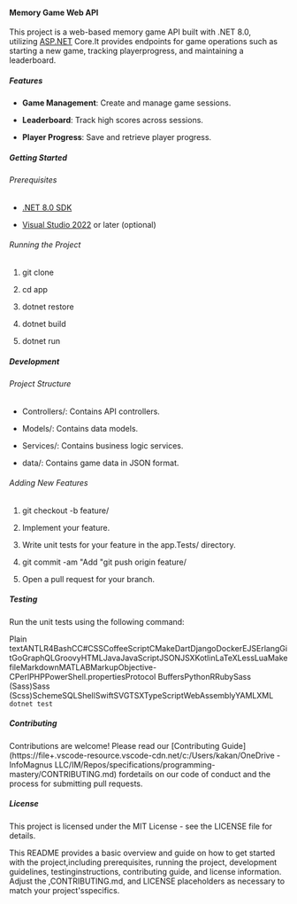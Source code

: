#### Memory Game Web API

This project is a web-based memory game API built with .NET 8.0, utilizing [ASP.NET](http://asp.net/) Core.It provides endpoints for game operations such as starting a new game, tracking playerprogress, and maintaining a leaderboard.

##### Features

*   **Game Management**: Create and manage game sessions.
    
*   **Leaderboard**: Track high scores across sessions.
    
*   **Player Progress**: Save and retrieve player progress.
    

##### Getting Started

###### Prerequisites

*   [.NET 8.0 SDK](https://dotnet.microsoft.com/download)
    
*   [Visual Studio 2022](https://visualstudio.microsoft.com/vs/) or later (optional)
    

###### Running the Project

1.  git clone
    
2.  cd app
    
3.  dotnet restore
    
4.  dotnet build
    
5.  dotnet run
    

##### Development

###### Project Structure

*   Controllers/: Contains API controllers.
    
*   Models/: Contains data models.
    
*   Services/: Contains business logic services.
    
*   data/: Contains game data in JSON format.
    

###### Adding New Features

1.  git checkout -b feature/
    
2.  Implement your feature.
    
3.  Write unit tests for your feature in the app.Tests/ directory.
    
4.  git commit -am "Add "git push origin feature/
    
5.  Open a pull request for your branch.
    

##### Testing

Run the unit tests using the following command:

Plain textANTLR4BashCC#CSSCoffeeScriptCMakeDartDjangoDockerEJSErlangGitGoGraphQLGroovyHTMLJavaJavaScriptJSONJSXKotlinLaTeXLessLuaMakefileMarkdownMATLABMarkupObjective-CPerlPHPPowerShell.propertiesProtocol BuffersPythonRRubySass (Sass)Sass (Scss)SchemeSQLShellSwiftSVGTSXTypeScriptWebAssemblyYAMLXML`   dotnet test   `

##### Contributing

Contributions are welcome! Please read our [Contributing Guide](https://file+.vscode-resource.vscode-cdn.net/c:/Users/kakan/OneDrive - InfoMagnus LLC/IM/Repos/specifications/programming-mastery/CONTRIBUTING.md) fordetails on our code of conduct and the process for submitting pull requests.

##### License

This project is licensed under the MIT License - see the LICENSE file for details.

This README provides a basic overview and guide on how to get started with the project,including prerequisites, running the project, development guidelines, testinginstructions, contributing guide, and license information. Adjust the ,CONTRIBUTING.md, and LICENSE placeholders as necessary to match your project'sspecifics.